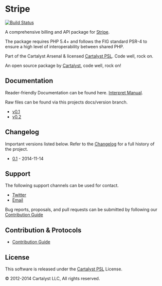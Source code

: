 # Stripe

[![Build Status](http://ci.cartalyst.com/build-status/svg/16)](http://ci.cartalyst.com/build-status/view/16)

A comprehensive billing and API package for [Stripe](https://stripe.com/).

The package requires PHP 5.4+ and follows the FIG standard PSR-4 to ensure a high level of interoperability between shared PHP.

Part of the Cartalyst Arsenal & licensed [Cartalyst PSL](license.txt). Code well, rock on.

An open source package by [Cartalyst](https://cartalyst.com), code well, rock on!

## Documentation

Reader-friendly Documentation can be found here. [Interpret Manual](https://cartalyst.com/manual/stripe).

Raw files can be found via this projects docs/version branch.

- [v0.1](https://github.com/cartalyst/stripe/tree/docs/0.1)
- [v0.2](https://github.com/cartalyst/stripe/tree/docs/0.2)

## Changelog

Important versions listed below. Refer to the [Changelog](CHANGELOG.md) for a full history of the project.

- [0.1](CHANGELOG.md) - 2014-11-14

## Support

The following support channels can be used for contact.

- [Twitter](https://cartalyst.com/@twitter)
- [Email](mailto:help@cartalyst.com)

Bug reports, proposals, and pull requests can be submitted by following our [Contribution Guide](CONTRIBUTING.md)

## Contribution & Protocols

- [Contribution Guide](CONTRIBUTING.md)

## License

This software is released under the [Cartalyst PSL](LICENSE) License.

© 2012-2014 Cartalyst LLC, All rights reserved.
